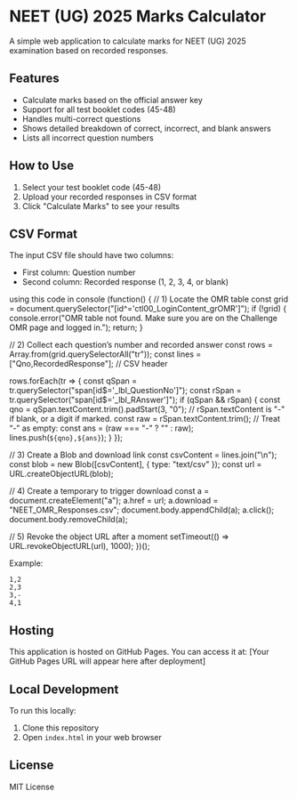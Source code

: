 # NEET (UG) 2025 Marks Calculator

A simple web application to calculate marks for NEET (UG) 2025 examination based on recorded responses.

## Features

- Calculate marks based on the official answer key
- Support for all test booklet codes (45-48)
- Handles multi-correct questions
- Shows detailed breakdown of correct, incorrect, and blank answers
- Lists all incorrect question numbers

## How to Use

1. Select your test booklet code (45-48)
2. Upload your recorded responses in CSV format
3. Click "Calculate Marks" to see your results

## CSV Format

The input CSV file should have two columns:
- First column: Question number
- Second column: Recorded response (1, 2, 3, 4, or blank)

using this code in console
(function() {
  // 1) Locate the OMR table
  const grid = document.querySelector("[id^='ctl00_LoginContent_grOMR']");
  if (!grid) {
    console.error("OMR table not found. Make sure you are on the Challenge OMR page and logged in.");
    return;
  }

  // 2) Collect each question’s number and recorded answer
  const rows = Array.from(grid.querySelectorAll("tr"));
  const lines = ["Qno,RecordedResponse"]; // CSV header

  rows.forEach(tr => {
    const qSpan = tr.querySelector("span[id$='_lbl_QuestionNo']");
    const rSpan = tr.querySelector("span[id$='_lbl_RAnswer']");
    if (qSpan && rSpan) {
      const qno = qSpan.textContent.trim().padStart(3, "0");
      // rSpan.textContent is "-" if blank, or a digit if marked.
      const raw = rSpan.textContent.trim();
      // Treat “-” as empty:
      const ans = (raw === "-" ? "" : raw);
      lines.push(`${qno},${ans}`);
    }
  });

  // 3) Create a Blob and download link
  const csvContent = lines.join("\n");
  const blob = new Blob([csvContent], { type: "text/csv" });
  const url = URL.createObjectURL(blob);

  // 4) Create a temporary <a> to trigger download
  const a = document.createElement("a");
  a.href = url;
  a.download = "NEET_OMR_Responses.csv";
  document.body.appendChild(a);
  a.click();
  document.body.removeChild(a);

  // 5) Revoke the object URL after a moment
  setTimeout(() => URL.revokeObjectURL(url), 1000);
})();


Example:
```
1,2
2,3
3,-
4,1
```

## Hosting

This application is hosted on GitHub Pages. You can access it at: [Your GitHub Pages URL will appear here after deployment]

## Local Development

To run this locally:
1. Clone this repository
2. Open `index.html` in your web browser

## License

MIT License 
